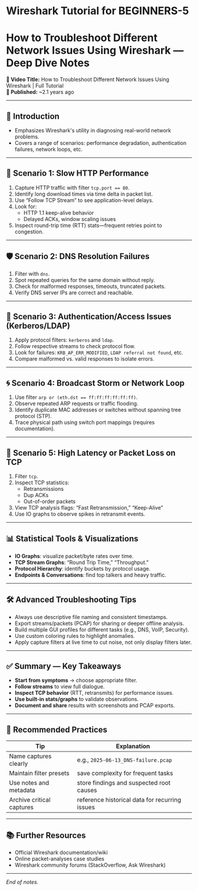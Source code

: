 # Wireshark Tutorial for BEGINNERS-5

# How to Troubleshoot Different Network Issues Using Wireshark — Deep Dive Notes

**🎥 Video Title:** How to Troubleshoot Different Network Issues Using Wireshark | Full Tutorial  
**📅 Published:** ~2.1 years ago  

---

## 🔎 Introduction
- Emphasizes Wireshark's utility in diagnosing real-world network problems.
- Covers a range of scenarios: performance degradation, authentication failures, network loops, etc.

---

## 🧪 Scenario 1: Slow HTTP Performance
1. Capture HTTP traffic with filter `tcp.port == 80`.
2. Identify long download times via time delta in packet list.
3. Use “Follow TCP Stream” to see application-level delays.
4. Look for:
   - HTTP 1.1 keep-alive behavior
   - Delayed ACKs, window scaling issues
5. Inspect round-trip time (RTT) stats—frequent retries point to congestion.

---

## 🛡️ Scenario 2: DNS Resolution Failures
1. Filter with `dns`.
2. Spot repeated queries for the same domain without reply.
3. Check for malformed responses, timeouts, truncated packets.
4. Verify DNS server IPs are correct and reachable.

---

## 🔑 Scenario 3: Authentication/Access Issues (Kerberos/LDAP)
1. Apply protocol filters: `kerberos` and `ldap`.
2. Follow respective streams to check protocol flow.
3. Look for failures: `KRB_AP_ERR_MODIFIED`, `LDAP referral not found`, etc.
4. Compare malformed vs. valid responses to isolate errors.

---

## 🌀 Scenario 4: Broadcast Storm or Network Loop
1. Use filter `arp or (eth.dst == ff:ff:ff:ff:ff:ff)`.
2. Observe repeated ARP requests or traffic flooding.
3. Identify duplicate MAC addresses or switches without spanning tree protocol (STP).
4. Trace physical path using switch port mappings (requires documentation).

---

## 🧨 Scenario 5: High Latency or Packet Loss on TCP
1. Filter `tcp`.
2. Inspect TCP statistics:
   - Retransmissions
   - Dup ACKs
   - Out-of-order packets
3. View TCP analysis flags: “Fast Retransmission,” “Keep-Alive”
4. Use IO graphs to observe spikes in retransmit events.

---

## 📊 Statistical Tools & Visualizations
- **IO Graphs**: visualize packet/byte rates over time.
- **TCP Stream Graphs**: “Round Trip Time,” “Throughput.”
- **Protocol Hierarchy**: identify buckets by protocol usage.
- **Endpoints & Conversations**: find top talkers and heavy traffic.

---

## 🛠 Advanced Troubleshooting Tips
- Always use descriptive file naming and consistent timestamps.
- Export streams/packets (PCAP) for sharing or deeper offline analysis.
- Build multiple GUI profiles for different tasks (e.g., DNS, VoIP, Security).
- Use custom coloring rules to highlight anomalies.
- Apply capture filters at live time to cut noise, not only display filters later.

---

## ✅ Summary — Key Takeaways
- **Start from symptoms** → choose appropriate filter.
- **Follow streams** to view full dialogue.
- **Inspect TCP behavior** (RTT, retransmits) for performance issues.
- **Use built-in stats/graphs** to validate observations.
- **Document and share** results with screenshots and PCAP exports.

---

## 📂 Recommended Practices
| Tip | Explanation |
|-----|-------------|
| Name captures clearly | e.g., `2025-06-13_DNS-failure.pcap` |
| Maintain filter presets | save complexity for frequent tasks |
| Use notes and metadata | store findings and suspected root causes |
| Archive critical captures | reference historical data for recurring issues |

---

## 📚 Further Resources
- Official Wireshark documentation/wiki
- Online packet-analyses case studies
- Wireshark community forums (StackOverflow, Ask Wireshark)

---

*End of notes.*

